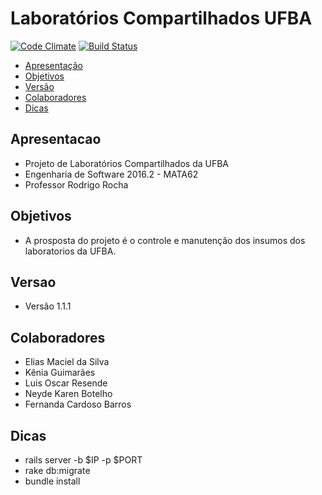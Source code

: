# Laboratórios Compartilhados UFBA 

[![Code Climate](https://codeclimate.com/github/labcompufba/labcompufba/badges/gpa.svg)](https://codeclimate.com/github/labcompufba/labcompufba)
[![Build Status](https://travis-ci.org/labcompufba/labcompufba.svg?branch=master)](https://travis-ci.org/labcompufba/labcompufba)

 - [Apresentação](#apresentacao)
 - [Objetivos](#objetivos)
 - [Versão](#versao)
 - [Colaboradores](#colaboradores)
 - [Dicas](#dicas)
 
## Apresentacao 
- Projeto de Laboratórios Compartilhados da UFBA
- Engenharia de Software 2016.2 - MATA62
- Professor Rodrigo Rocha

## Objetivos
- A prosposta do projeto é o controle e manutenção dos insumos  dos laboratorios da UFBA.

## Versao
- Versão 1.1.1

## Colaboradores 
 - Elias Maciel da Silva
 - Kênia Guimarães
 - Luis Oscar Resende
 - Neyde Karen Botelho
 - Fernanda Cardoso Barros
 
## Dicas
 - rails server -b $IP -p $PORT
 - rake db:migrate
 - bundle install

